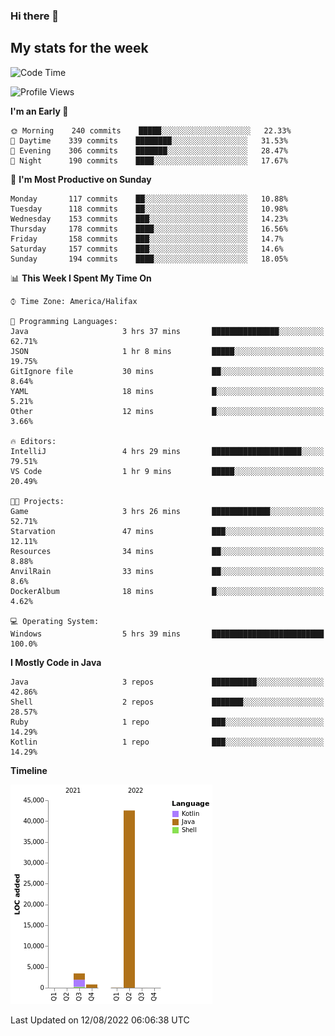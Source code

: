 ### Hi there 👋

## My stats for the week
<!--START_SECTION:waka-->
![Code Time](http://img.shields.io/badge/Code%20Time-370%20hrs%205%20mins-blue)

![Profile Views](http://img.shields.io/badge/Profile%20Views-0-blue)

**I'm an Early 🐤** 

```text
🌞 Morning    240 commits    █████░░░░░░░░░░░░░░░░░░░░   22.33% 
🌆 Daytime    339 commits    ████████░░░░░░░░░░░░░░░░░   31.53% 
🌃 Evening    306 commits    ███████░░░░░░░░░░░░░░░░░░   28.47% 
🌙 Night      190 commits    ████░░░░░░░░░░░░░░░░░░░░░   17.67%

```
📅 **I'm Most Productive on Sunday** 

```text
Monday       117 commits    ██░░░░░░░░░░░░░░░░░░░░░░░   10.88% 
Tuesday      118 commits    ██░░░░░░░░░░░░░░░░░░░░░░░   10.98% 
Wednesday    153 commits    ███░░░░░░░░░░░░░░░░░░░░░░   14.23% 
Thursday     178 commits    ████░░░░░░░░░░░░░░░░░░░░░   16.56% 
Friday       158 commits    ███░░░░░░░░░░░░░░░░░░░░░░   14.7% 
Saturday     157 commits    ███░░░░░░░░░░░░░░░░░░░░░░   14.6% 
Sunday       194 commits    ████░░░░░░░░░░░░░░░░░░░░░   18.05%

```


📊 **This Week I Spent My Time On** 

```text
⌚︎ Time Zone: America/Halifax

💬 Programming Languages: 
Java                     3 hrs 37 mins       ███████████████░░░░░░░░░░   62.71% 
JSON                     1 hr 8 mins         █████░░░░░░░░░░░░░░░░░░░░   19.75% 
GitIgnore file           30 mins             ██░░░░░░░░░░░░░░░░░░░░░░░   8.64% 
YAML                     18 mins             █░░░░░░░░░░░░░░░░░░░░░░░░   5.21% 
Other                    12 mins             █░░░░░░░░░░░░░░░░░░░░░░░░   3.66%

🔥 Editors: 
IntelliJ                 4 hrs 29 mins       ████████████████████░░░░░   79.51% 
VS Code                  1 hr 9 mins         █████░░░░░░░░░░░░░░░░░░░░   20.49%

🐱‍💻 Projects: 
Game                     3 hrs 26 mins       █████████████░░░░░░░░░░░░   52.71% 
Starvation               47 mins             ███░░░░░░░░░░░░░░░░░░░░░░   12.11% 
Resources                34 mins             ██░░░░░░░░░░░░░░░░░░░░░░░   8.88% 
AnvilRain                33 mins             ██░░░░░░░░░░░░░░░░░░░░░░░   8.6% 
DockerAlbum              18 mins             █░░░░░░░░░░░░░░░░░░░░░░░░   4.62%

💻 Operating System: 
Windows                  5 hrs 39 mins       █████████████████████████   100.0%

```

**I Mostly Code in Java** 

```text
Java                     3 repos             ██████████░░░░░░░░░░░░░░░   42.86% 
Shell                    2 repos             ███████░░░░░░░░░░░░░░░░░░   28.57% 
Ruby                     1 repo              ███░░░░░░░░░░░░░░░░░░░░░░   14.29% 
Kotlin                   1 repo              ███░░░░░░░░░░░░░░░░░░░░░░   14.29%

```


**Timeline**

![Chart not found](https://raw.githubusercontent.com/lyndseyy/lyndseyy/main/charts/bar_graph.png) 


 Last Updated on 12/08/2022 06:06:38 UTC
<!--END_SECTION:waka-->